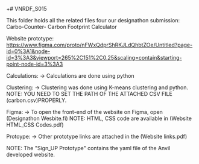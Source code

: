+# VNRDF_S015

This folder holds all the related files four our designathon submission: Carbo-Counter- Carbon Footprint Calculator

Website prototype: https://www.figma.com/proto/nFWxQdprShRKJLdQhbtZOe/Untitled?page-id=0%3A1&node-id=3%3A3&viewport=265%2C151%2C0.25&scaling=contain&starting-point-node-id=3%3A3

Calculations:
  -> Calculations are done using python
 
Clustering:
  -> Clustering was done using K-means clustering and python.
  NOTE: YOU NEED TO SET THE PATH OF THE ATTACHED CSV FILE (carbon.csv)PROPERLY.
 
 Figma:
  -> To open the front-end of the website on Figma, open (Designathon Wesbite.fi)
  NOTE: HTML, CSS code are available in (Website HTML_CSS Codes.pdf)
 
  Protoype:
  -> Other prototype links are attached in the (Website links.pdf)
 
  NOTE: The "Sign_UP Prototype" contains the yaml file of the Anvil developed website.
